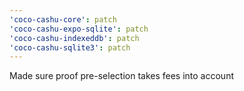 ```yaml
---
'coco-cashu-core': patch
'coco-cashu-expo-sqlite': patch
'coco-cashu-indexeddb': patch
'coco-cashu-sqlite3': patch
---
```


Made sure proof pre-selection takes fees into account
